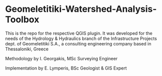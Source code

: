 # Geomeletitiki-Watershed-Analysis-Toolbox
This is the repo for the respective QGIS plugin. It was developed for the needs of the Hydrology & Hydraulics branch of the Infrastructure Projects dept. of Geomeletitiki S.A., a consulting engineering company based in Thessaloniki, Greece

Methodology by I. Georgakis, MSc Surveying Engineer

Implementation by E. Lymperis, BSc Geologist & GIS Expert
